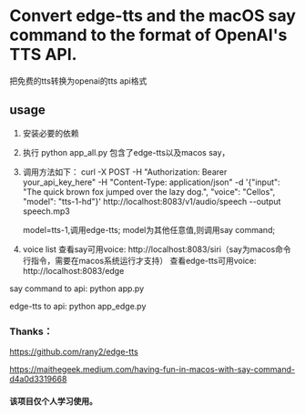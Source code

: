 
# Convert edge-tts and the macOS say command to the format of OpenAI's TTS API.
把免费的tts转换为openai的tts api格式


## usage

1. 安装必要的依赖

2. 执行
   python app_all.py
  包含了edge-tts以及macos say，
3. 调用方法如下：
  curl -X POST -H "Authorization: Bearer your_api_key_here" -H "Content-Type: application/json" -d '{"input": "The quick brown fox jumped over the lazy dog.", "voice": "Cellos", "model": "tts-1-hd"}' http://localhost:8083/v1/audio/speech --output speech.mp3

   model=tts-1,调用edge-tts;
   model为其他任意值,则调用say command;
5. voice list
查看say可用voice: http://localhost:8083/siri（say为macos命令行指令，需要在macos系统运行才支持）
查看edge-tts可用voice: http://localhost:8083/edge

say command to api:
python app.py

edge-tts to api:
python app_edge.py

### Thanks：
https://github.com/rany2/edge-tts

https://maithegeek.medium.com/having-fun-in-macos-with-say-command-d4a0d3319668

#### 该项目仅个人学习使用。

